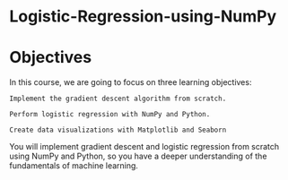 # Logistic-Regression-using-NumPy
# Objectives
In this course, we are going to focus on three learning objectives:

    Implement the gradient descent algorithm from scratch.

    Perform logistic regression with NumPy and Python.

    Create data visualizations with Matplotlib and Seaborn
You will  implement gradient descent and logistic regression from scratch using NumPy and Python, so you have a deeper understanding of the fundamentals of machine learning.    
